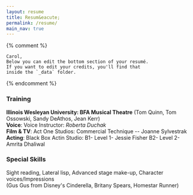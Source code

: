 ```yaml
---
layout: resume
title: Resum&eacute;
permalink: /resume/
main_nav: true
---
```




{% comment %}


    Carol,
    Below you can edit the bottom section of your resumé.
    If you want to edit your credits, you'll find that
    inside the `_data` folder.


{% endcomment %}

  




### Training

__Illinois Wesleyan University: BFA Musical Theatre__ (Tom Quinn, Tom Ossowski, Sandy DeAthos, Jean Kerr)  
__Voice__: Voice Instructor: *Roberta Duchak*  
__Film & TV__: Act One Studios: Commercial Technique -- Joanne Sylvestrak  
__Acting__: Black Box Actin Studio: B1- Level 1- Jessie Fisher B2- Level 2- Amrita Dhaliwal 

### Special Skills

Sight reading, Lateral lisp, Advanced stage make-up, Character voices/Impressions  
(Gus Gus from Disney's Cinderella, Britany Spears, Homestar Runner)

